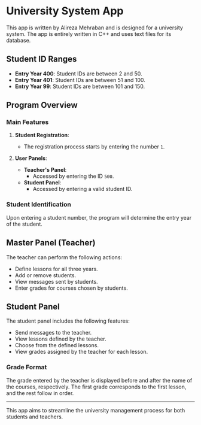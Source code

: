 # University System App

This app is written by Alireza Mehraban and is designed for a university system. The app is entirely written in C++ and uses text files for its database.

## Student ID Ranges
- **Entry Year 400**: Student IDs are between 2 and 50.
- **Entry Year 401**: Student IDs are between 51 and 100.
- **Entry Year 99**: Student IDs are between 101 and 150.

## Program Overview

### Main Features
1. **Student Registration**: 
   - The registration process starts by entering the number `1`.
   
2. **User Panels**:
   - **Teacher's Panel**: 
     - Accessed by entering the ID `500`.
   - **Student Panel**: 
     - Accessed by entering a valid student ID.

### Student Identification
Upon entering a student number, the program will determine the entry year of the student.

## Master Panel (Teacher)
The teacher can perform the following actions:
- Define lessons for all three years.
- Add or remove students.
- View messages sent by students.
- Enter grades for courses chosen by students.

## Student Panel
The student panel includes the following features:
- Send messages to the teacher.
- View lessons defined by the teacher.
- Choose from the defined lessons.
- View grades assigned by the teacher for each lesson.

### Grade Format
The grade entered by the teacher is displayed before and after the name of the courses, respectively. The first grade corresponds to the first lesson, and the rest follow in order.

---

This app aims to streamline the university management process for both students and teachers.
